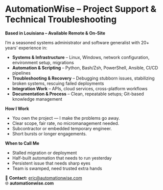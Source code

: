 # AutomationWise – Project Support & Technical Troubleshooting

**Based in Louisiana – Available Remote & On-Site**

I’m a seasoned systems administrator and software generalist with 20+ years’ experience in:

- **Systems & Infrastructure** – Linux, Windows, network configuration, environment setup, migrations  
- **Automation & Scripting** – Python, Bash/Zsh, PowerShell, Ansible, CI/CD pipelines  
- **Troubleshooting & Recovery** – Debugging stubborn issues, stabilizing broken systems, rescuing failed deployments  
- **Integration Work** – APIs, cloud services, cross-platform workflows  
- **Documentation & Process** – Clean, repeatable setups; Git-based knowledge management

**How I Work**  
- You own the project — I make the problems go away.  
- Clear scope, fair rate, no micromanagement needed.  
- Subcontractor or embedded temporary engineer.  
- Short bursts or longer engagements.

**When to Call Me**  
- Stalled migration or deployment  
- Half-built automation that needs to run yesterday  
- Persistent issue that needs sharp eyes  
- Team is swamped, need trusted extra hands

📧 **Contact:** eric@automationwise.com  
🌐 **automationwise.com**
